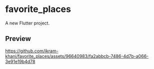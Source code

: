 # favorite_places

A new Flutter project.

## Preview

https://github.com/ikram-khani/favorite_places/assets/96640983/fa2abbcb-7486-4d7b-a066-3e91e19b4d78

